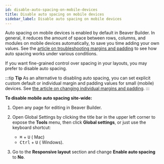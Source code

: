 ```yaml
---
id: disable-auto-spacing-on-mobile-devices
title: Disable auto spacing on mobile devices
sidebar_label: Disable auto spacing on mobile devices
---
```


Auto spacing on mobile devices is enabled by default in Beaver Builder. In
general, it reduces the amount of space between rows, columns, and modules on
mobile devices automatically, to save you time adding your own values. See the
[article on troubleshooting margins and padding](/beaver-builder/layouts/margins-padding/troubleshooting-margins-and-padding.md) to see how auto
spacing works under various conditions.

If you want fine-grained control over spacing in your layouts, you may prefer
to disable auto spacing.

:::tip **Tip**
As an alternative to disabling auto spacing, you can set explicit
custom default or individual margin and padding values for small (mobile)
devices. See [the article on changing individual margins and
padding](/beaver-builder/layouts/margins-padding/change-individual-margin-and-padding-settings.md).
:::

**To disable mobile auto spacing site-wide:**

1. Open any page for editing in Beaver Builder.
2. Open Global Settings by clicking the title bar in the upper left corner to expose the **Tools** menu, then click **Global settings**, or just use the keyboard shortcut:  
  
    * <kbd>⌘</kbd> + <kbd>U</kbd> (<i class="fab fa-apple"></i> Mac)
    * <kbd>Ctrl</kbd> + <kbd>U</kbd> (<i class="fab fa-windows"></i> Windows).
  
3. Go to the **Responsive layout** section and change **Enable auto spacing** to **No**.